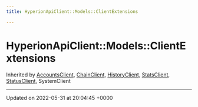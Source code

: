 ```yaml
---
title: HyperionApiClient::Models::ClientExtensions

---
```


# HyperionApiClient::Models::ClientExtensions





Inherited by [AccountsClient](/Classes/class_hyperion_api_client_1_1_clients_1_1_accounts_client.md), [ChainClient](/Classes/class_hyperion_api_client_1_1_clients_1_1_chain_client.md), [HistoryClient](/Classes/class_hyperion_api_client_1_1_clients_1_1_history_client.md), [StatsClient](/Classes/class_hyperion_api_client_1_1_clients_1_1_stats_client.md), [StatusClient](/Classes/class_hyperion_api_client_1_1_clients_1_1_status_client.md), SystemClient

-------------------------------

Updated on 2022-05-31 at 20:04:45 +0000